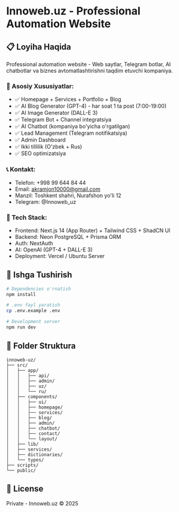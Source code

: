 # Innoweb.uz - Professional Automation Website

## 📋 Loyiha Haqida

Professional automation website - Web saytlar, Telegram botlar, AI chatbotlar va biznes avtomatlashtirishni taqdim etuvchi kompaniya.

### 🎯 Asosiy Xususiyatlar:
- ✅ Homepage + Services + Portfolio + Blog
- ✅ AI Blog Generator (GPT-4) - har soat 1 ta post (7:00-19:00)
- ✅ AI Image Generator (DALL-E 3)
- ✅ Telegram Bot + Channel integratsiya
- ✅ AI Chatbot (kompaniya bo'yicha o'rgatilgan)
- ✅ Lead Management (Telegram notifikatsiya)
- ✅ Admin Dashboard
- ✅ Ikki tillilik (O'zbek + Rus)
- ✅ SEO optimizatsiya

### 📞 Kontakt:
- Telefon: +998 99 644 84 44
- Email: akramjon10000@gmail.com
- Manzil: Toshkent shahri, Nurafshon yo'li 12
- Telegram: @Innoweb_uz

### 🎨 Tech Stack:
- Frontend: Next.js 14 (App Router) + Tailwind CSS + ShadCN UI
- Backend: Neon PostgreSQL + Prisma ORM
- Auth: NextAuth
- AI: OpenAI (GPT-4 + DALL-E 3)
- Deployment: Vercel / Ubuntu Server

## 🚀 Ishga Tushirish

```bash
# Dependencies o'rnatish
npm install

# .env fayl yaratish
cp .env.example .env

# Development server
npm run dev
```

## 📁 Folder Struktura

```
innoweb-uz/
├── src/
│   ├── app/
│   │   ├── api/
│   │   ├── admin/
│   │   ├── uz/
│   │   └── ru/
│   ├── components/
│   │   ├── ui/
│   │   ├── homepage/
│   │   ├── services/
│   │   ├── blog/
│   │   ├── admin/
│   │   ├── chatbot/
│   │   ├── contact/
│   │   └── layout/
│   ├── lib/
│   ├── services/
│   ├── dictionaries/
│   └── types/
├── scripts/
└── public/
```

## 📝 License

Private - Innoweb.uz © 2025
